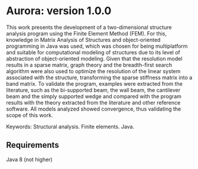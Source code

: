 # Aurora: version 1.0.0

This work presents the development of a two-dimensional structure analysis program using the Finite Element Method (FEM). For this, knowledge in Matrix Analysis of Structures and object-oriented programming in Java was used, which was chosen for being multiplatform and suitable for computational modeling of structures due to its level of abstraction of object-oriented modeling. Given that the resolution model results in a sparse matrix, graph theory and the breadth-first search algorithm were also used to optimize the resolution of the linear system associated with the structure, transforming the sparse stiffness matrix into a band matrix. To validate the program, examples were extracted from the literature, such as the bi-supported beam, the wall beam, the cantilever beam and the simply supported wedge and compared with the program results with the theory extracted from the literature and other reference software. All models analyzed showed convergence, thus validating the scope of this work.

Keywords: Structural analysis. Finite elements. Java.

## Requirements
Java 8 (not higher)
